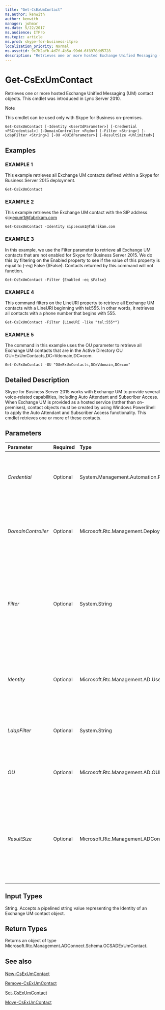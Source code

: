 ```yaml
---
title: "Get-CsExUmContact"
ms.author: kenwith
author: kenwith
manager: johmar
ms.date: 5/22/2017
ms.audience: ITPro
ms.topic: article
ms.prod: skype-for-business-itpro
localization_priority: Normal
ms.assetid: 9c7b2afb-4d7f-4b5a-99dd-6f8978dd5728
description: "Retrieves one or more hosted Exchange Unified Messaging (UM) contact objects. This cmdlet was introduced in Lync Server 2010."
---
```


# Get-CsExUmContact
 
Retrieves one or more hosted Exchange Unified Messaging (UM) contact objects. This cmdlet was introduced in Lync Server 2010.
  
> [!NOTE]
> This cmdlet can be used only with Skype for Business on-premises. 
  
```
Get-CsExUmContact [-Identity <UserIdParameter>] [-Credential <PSCredential>] [-DomainController <Fqdn>] [-Filter <String>] [-LdapFilter <String>] [-OU <OUIdParameter>] [-ResultSize <Unlimited>]

```

## Examples

### EXAMPLE 1

This example retrieves all Exchange UM contacts defined within a Skype for Business Server 2015 deployment.
  
```
Get-CsExUmContact
```

### EXAMPLE 2

This example retrieves the Exchange UM contact with the SIP address sip:exum1@fabrikam.com
  
```
Get-CsExUmContact -Identity sip:exum1@fabrikam.com
```

### EXAMPLE 3

In this example, we use the Filter parameter to retrieve all Exchange UM contacts that are not enabled for Skype for Business Server 2015. We do this by filtering on the Enabled property to see if the value of this property is equal to (-eq) False ($False). Contacts returned by this command will not function.
  
```
Get-CsExUmContact -Filter {Enabled -eq $False}
```

### EXAMPLE 4

This command filters on the LineURI property to retrieve all Exchange UM contacts with a LineURI beginning with tel:555. In other words, it retrieves all contacts with a phone number that begins with 555.
  
```
Get-CsExUmContact -Filter {LineURI -like "tel:555*"}
```

### EXAMPLE 5

The command in this example uses the OU parameter to retrieve all Exchange UM contacts that are in the Active Directory OU OU=ExUmContacts,DC=Vdomain,DC=com.
  
```
Get-CsExUmContact -OU "OU=ExUmContacts,DC=Vdomain,DC=com"
```

## Detailed Description

Skype for Business Server 2015 works with Exchange UM to provide several voice-related capabilities, including Auto Attendant and Subscriber Access. When Exchange UM is provided as a hosted service (rather than on-premises), contact objects must be created by using Windows PowerShell to apply the Auto Attendant and Subscriber Access functionality. This cmdlet retrieves one or more of these contacts.
  
## Parameters

|**Parameter**|**Required**|**Type**|**Description**|
|:-----|:-----|:-----|:-----|
| _Credential_ <br/> |Optional  <br/> |System.Management.Automation.PSCredential  <br/> |Enables you to run the cmdlet under alternate credentials; this might be required if the account you used to log on to Windows does not have the necessary privileges required to work with contact objects.  <br/> To use the Credential parameter, you must first create a PSCredential object by calling the **Get-Credential** cmdlet. <br/> |
| _DomainController_ <br/> |Optional  <br/> |Microsoft.Rtc.Management.Deploy.Fqdn  <br/> |Enables you to connect to the specified domain controller in order to retrieve contact information. To connect to a particular domain controller, include the DomainController parameter followed by the computer name (for example, atl-mcs-001) or its fully qualified domain name (for example, atl-mcs-001.litwareinc.com).  <br/> Full data type: Microsoft.Rtc.Management.Deploy.Fqdn  <br/> |
| _Filter_ <br/> |Optional  <br/> |System.String  <br/> |Enables you to limit the returned data by filtering on Skype for Business Server 2015-specific attributes. For example, you can limit returned data to contacts that have line URIs beginning with "tel:555".  <br/> The Filter parameter uses a subset of the Windows PowerShell filtering syntax used by the **Where-Object** cmdlet. For example, a filter that returns only contacts who have been enabled for Enterprise Voice would look like this: {EnterpriseVoiceEnabled -eq $True}, with EnterpriseVoiceEnabled representing the Active Directory attribute; -eq representing the comparison operator (equal to); and $True (a built-in Windows PowerShell variable) representing the filter value. <br/> |
| _Identity_ <br/> |Optional  <br/> |Microsoft.Rtc.Management.AD.UserIdParameter  <br/> |The unique identifier of the contact object you want to retrieve. Contact identities can be specified using one of four formats: 1) the contact's SIP address; 2) the contact's user principal name (UPN); 3) the contact's domain name and logon name, in the form domain\logon (for example, litwareinc\exum1); and, 4) the contact's Active Directory display name (for example, Team Auto Attendant).  <br/> Full data type: Microsoft.Rtc.Management.AD.UserIdParameter  <br/> |
| _LdapFilter_ <br/> |Optional  <br/> |System.String  <br/> |Enables you to limit the returned data by filtering "generic" Active Directory attributes (that is, attributes that are not specific to Skype for Business Server 2015).  <br/> The LdapFilter parameter uses LDAP query language when creating filters.  <br/> |
| _OU_ <br/> |Optional  <br/> |Microsoft.Rtc.Management.AD.OUIdParameter  <br/> |Enables you to limit the retrieved information to a specific Active Directory organizational unit (OU). Note that this returns data from the specified OU and any child OUs.  <br/> When specifying an OU, use the distinguished name of that container; for example, OU=ExUmContacts,dc=litwareinc,dc=com.  <br/> |
| _ResultSize_ <br/> |Optional  <br/> |Microsoft.Rtc.Management.ADConnect.Core.Unlimited  <br/> |Enables you to limit the number of records returned by a command. For example, to return just seven contacts (regardless of how many contacts are in your forest) simply include the ResultSize parameter and set the parameter value to 7. Note that there is no way to guarantee which seven contacts will be returned. If you set the ResultSize to 7 but you have only three contacts in your forest, the command will return those three contacts, and then complete without error.  <br/> The result size can be set to any whole number between 0 and 2147483647, inclusive. If set to 0 the command will run, but no data will be returned.  <br/> Full data type: Microsoft.Rtc.Management.ADConnect.Core.Unlimited  <br/> |
   
## Input Types

String. Accepts a pipelined string value representing the Identity of an Exchange UM contact object.
  
## Return Types

Returns an object of type Microsoft.Rtc.Management.ADConnect.Schema.OCSADExUmContact.
  
## See also

#### 

[New-CsExUmContact](new-csexumcontact.md)
  
[Remove-CsExUmContact](remove-csexumcontact.md)
  
[Set-CsExUmContact](set-csexumcontact.md)
  
[Move-CsExUmContact](move-csexumcontact.md)

